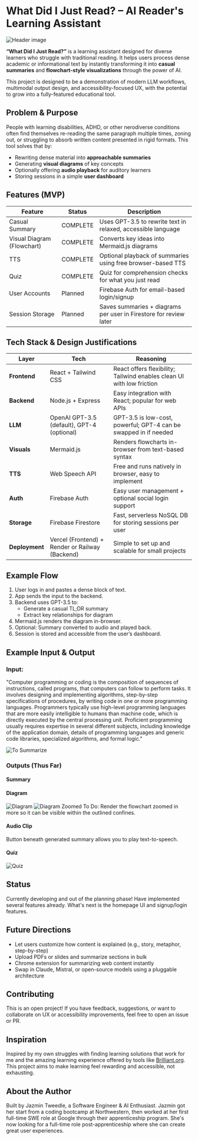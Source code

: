 # What Did I Just Read? – AI Reader's Learning Assistant

![Header image](client/src/assets/header.png)

**“What Did I Just Read?”** is a learning assistant designed for diverse learners who struggle with traditional reading. It helps users process dense academic or informational text by instantly transforming it into **casual summaries** and **flowchart-style visualizations** through the power of AI.

This project is designed to be a demonstration of modern LLM workflows, multimodal output design, and accessibility-focused UX, with the potential to grow into a fully-featured educational tool.

## Problem & Purpose

People with learning disabilities, ADHD, or other nerodiverse conditions often find themselves re-reading the same paragraph multiple times, zoning out, or struggling to absorb written content presented in rigid formats. This tool solves that by:

- Rewriting dense material into **approachable summaries**
- Generating **visual diagrams** of key concepts
- Optionally offering **audio playback** for auditory learners
- Storing sessions in a simple **user dashboard**

## Features (MVP)

| Feature                 | Status  | Description                                                                 |
|------------------------|---------|-----------------------------------------------------------------------------|
| Casual Summary       | COMPLETE | Uses GPT-3.5 to rewrite text in relaxed, accessible language               |
| Visual Diagram (Flowchart) | COMPLETE | Converts key ideas into Mermaid.js diagrams                                |
| TTS      | COMPLETE | Optional playback of summaries using free browser-based TTS      |
| Quiz        | COMPLETE | Quiz for comprehension checks for what you just read                                 |
| User Accounts        | Planned | Firebase Auth for email-based login/signup                                 |
| Session Storage      | Planned | Saves summaries + diagrams per user in Firestore for review later          |

## Tech Stack & Design Justifications

| Layer        | Tech                          | Reasoning                                                                 |
|--------------|-------------------------------|---------------------------------------------------------------------------|
| **Frontend** | React + Tailwind CSS          | React offers flexibility; Tailwind enables clean UI with low friction     |
| **Backend**  | Node.js + Express             | Easy integration with React; popular for web APIs                         |
| **LLM**      | OpenAI GPT-3.5 (default), GPT-4 (optional) | GPT-3.5 is low-cost, powerful; GPT-4 can be swapped in if needed         |
| **Visuals**  | Mermaid.js                    | Renders flowcharts in-browser from text-based syntax                      |
| **TTS**      | Web Speech API | Free and runs natively in browser, easy to implement                     |
| **Auth**     | Firebase Auth                 | Easy user management + optional social login support                      |
| **Storage**  | Firebase Firestore            | Fast, serverless NoSQL DB for storing sessions per user                  |
| **Deployment** | Vercel (Frontend) + Render or Railway (Backend) | Simple to set up and scalable for small projects                       |

## Example Flow

1. User logs in and pastes a dense block of text.
2. App sends the input to the backend.
3. Backend uses GPT-3.5 to:
   - Generate a casual TL;DR summary
   - Extract key relationships for diagram
4. Mermaid.js renders the diagram in-browser.
5. Optional: Summary converted to audio and played back.
6. Session is stored and accessible from the user’s dashboard.

## Example Input & Output

### Input:
"Computer programming or coding is the composition of sequences of instructions, called programs, that computers can follow to perform tasks. It involves designing and implementing algorithms, step-by-step specifications of procedures, by writing code in one or more programming languages. Programmers typically use high-level programming languages that are more easily intelligible to humans than machine code, which is directly executed by the central processing unit. Proficient programming usually requires expertise in several different subjects, including knowledge of the application domain, details of programming languages and generic code libraries, specialized algorithms, and formal logic."

![To Summarize](client/src/assets/tosummarize.png)

### Outputs (Thus Far)

#### Summary


#### Diagram
![Diagram](client/src/assets/flowchart.png)
![Diagram Zoomed](client/src/assets/flowchartzoom.png)
To Do: Render the flowchart zoomed in more so it can be visible within the outlined confines.

#### Audio Clip
Button beneath generated summary allows you to play text-to-speech.

#### Quiz
![Quiz](client/src/assets/quiz.png)

## Status
Currently developing and out of the planning phase! Have implemented several features already. What's next is the homepage UI and signup/login features.

## Future Directions

- Let users customize how content is explained (e.g., story, metaphor, step-by-step)  
- Upload PDFs or slides and summarize sections in bulk  
- Chrome extension for summarizing web content instantly  
- Swap in Claude, Mistral, or open-source models using a pluggable architecture 

## Contributing

This is an open project! If you have feedback, suggestions, or want to collaborate on UX or accessibility improvements, feel free to open an issue or PR.

## Inspiration

Inspired by my own struggles with finding learning solutions that work for me and the amazing learning experience offered by tools like [Brilliant.org](https://brilliant.org). This project aims to make learning feel rewarding and accessible, not exhausting.

## About the Author

Built by Jazmin Tweedle, a Software Engineer & AI Enthusiast. Jazmin got her start from a coding bootcamp at Northwestern, then worked at her first full-time SWE role at Google through their apprenticeship program. She's now looking for a full-time role post-apprenticeship where she can create great user experiences.
